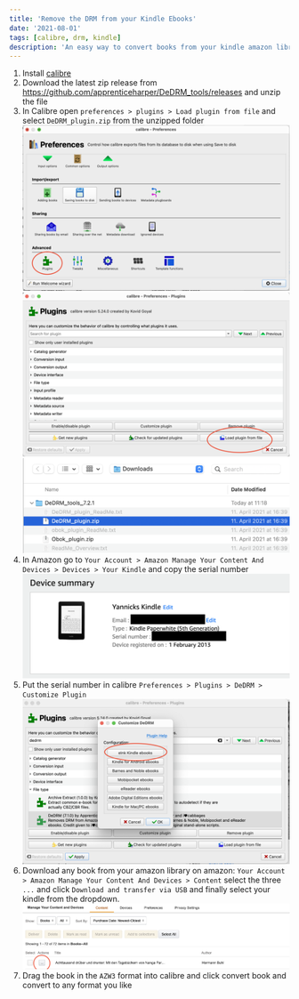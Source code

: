 ```yaml
---
title: 'Remove the DRM from your Kindle Ebooks'
date: '2021-08-01'
tags: [calibre, drm, kindle]
description: 'An easy way to convert books from your kindle amazon library to any format with calibre.'
---
```


1. Install [calibre](https://calibre-ebook.com/)
2. Download the latest zip release from https://github.com/apprenticeharper/DeDRM_tools/releases and unzip the file
3. In Calibre open `preferences > plugins > Load plugin from file` and select `DeDRM_plugin.zip` from the unzipped folder
   ![plugins](./media/calibre_plugins.png)
   ![load plugin](./media/load_plugin.png)
   ![de drm](./media/de_drm_zip.png)
4. In Amazon go to `Your Account > Amazon Manage Your Content And Devices > Devices > Your Kindle` and copy the serial number
   ![amazon](./media/serial_amazon.png)
5. Put the serial number in calibre `Preferences > Plugins > DeDRM > Customize Plugin`
   ![serial](./media/insert_serial.png)
6. Download any book from your amazon library on amazon: `Your Account > Amazon Manage Your Content And Devices > Content` select the three `...` and click `Download and transfer via USB` and finally select your kindle from the dropdown.
   ![download](./media/download_book.png)
7. Drag the book in the `AZW3` format into calibre and click convert book and convert to any format you like
